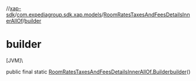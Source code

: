 //[xap-sdk](../../../index.md)/[com.expediagroup.sdk.xap.models](../index.md)/[RoomRatesTaxesAndFeesDetailsInnerAllOf](index.md)/[builder](builder.md)

# builder

[JVM]\

public final static [RoomRatesTaxesAndFeesDetailsInnerAllOf.Builder](-builder/index.md)[builder](builder.md)()
